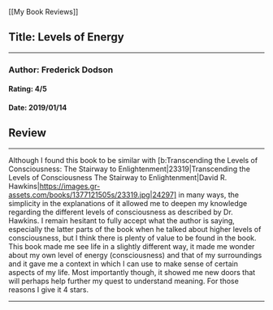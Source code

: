 [[My Book Reviews]]

 
 ## Title: Levels of Energy
 ---
 ### Author: Frederick Dodson
 #### Rating: 4/5
 #### Date: 2019/01/14


 ## Review
 ---
 Although I found this book to be similar with [b:Transcending the Levels of Consciousness: The Stairway to Enlightenment|23319|Transcending the Levels of Consciousness The Stairway to Enlightenment|David R. Hawkins|https://images.gr-assets.com/books/1377121505s/23319.jpg|24297] in many ways, the simplicity in the explanations of it allowed me to deepen my knowledge regarding the different levels of consciousness as described by Dr. Hawkins. I remain hesitant to fully accept what the author is saying, especially the latter parts of the book when he talked about higher levels of consciousness, but I think there is plenty of value to be found in the book.  
This book made me see life in a slightly different way, it made me wonder about my own level of energy (consciousness) and that of my surroundings and it gave me a context in which I can use to make sense of certain aspects of my life. Most importantly though, it showed me new doors that will perhaps help further my quest to understand meaning. For those reasons I give it 4 stars.  
  




 ---
 